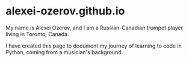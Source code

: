 # alexei-ozerov.github.io

My name is Alexei Ozerov, and I am a Russian-Canadian trumpet player living in Toronto, Canada.

I have created this page to document my journey of learning to code in Python, coming from a musician's background.
